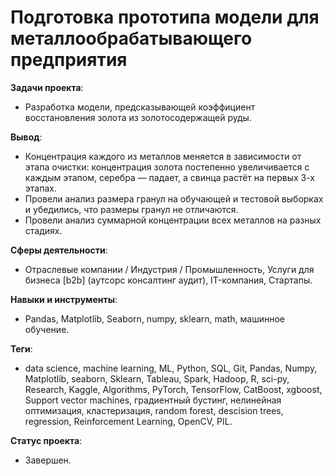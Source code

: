 # Подготовка прототипа модели для металлообрабатывающего предприятия
__Задачи проекта__: 
* Разработка модели, предсказывающей коэффициент восстановления золота из золотосодержащей руды.

__Вывод__: 
* Концентрация каждого из металлов меняется в зависимости от этапа очистки: концентрация золота постепенно увеличивается с каждым этапом, серебра — падает, а свинца растёт на первых 3-х этапах. 
* Провели анализ размера гранул на обучающей и тестовой выборках и убедились, что размеры гранул не отличаются. 
* Провели анализ суммарной концентрации всех металлов на разных стадиях.

__Сферы деятельности__: 
* Отраслевые компании / Индустрия / Промышленность, Услуги для бизнеса [b2b] (аутсорс консалтинг аудит), IT-компания, Стартапы.

__Навыки и инструменты__:
* Pandas, Matplotlib, Seaborn, numpy, sklearn, math, машинное обучение.

__Теги__:
* data science, machine learning, ML, Python, SQL, Git, Pandas, Numpy, Matplotlib, seaborn, Sklearn, Tableau, Spark, Hadoop, R, sci-py, Research, Kaggle, Algorithms, PyTorch, TensorFlow, CatBoost, xgboost, Support vector machines, градиентный бустинг, нелинейная оптимизация, кластеризация, random forest, descision trees,  regression,  Reinforcement Learning, OpenCV, PIL.

__Статус проекта__: 
* Завершен.
